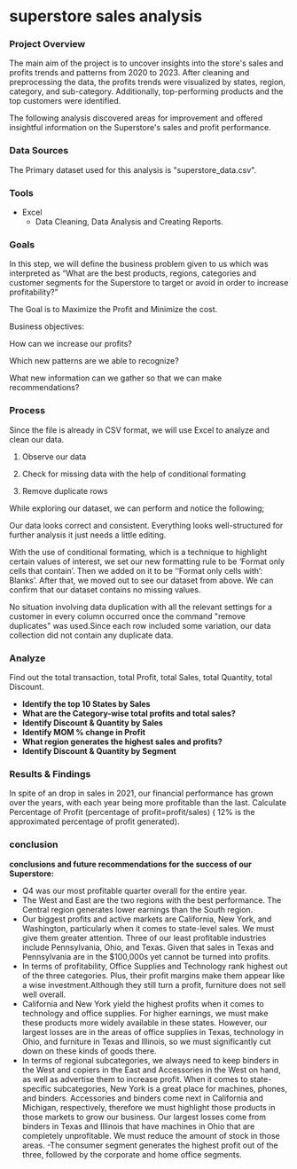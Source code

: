 # superstore sales analysis

### Project Overview

The main aim of the project is to uncover insights into the store's sales and profits trends and patterns from 2020 to 2023. After cleaning and preprocessing the data, the profits trends were visualized by states, region, category, and sub-category. Additionally, top-performing products and the top customers were identified.

The following analysis discovered areas for improvement and offered insightful information on the Superstore's sales and profit performance.

### Data Sources

The Primary dataset used for this analysis is "superstore_data.csv".

### Tools

- Excel
  - Data Cleaning, Data Analysis and Creating Reports.
 
### **Goals**

In this step, we will define the business problem given to us which was interpreted as “What are the best products, regions, categories and customer segments for the Superstore to target or avoid in order to increase profitability?”

The Goal is to Maximize the Profit and Minimize the cost.

Business objectives:

How can we increase our profits?

Which new patterns are we able to recognize?

What new information can we gather so that we can make recommendations?

### Process

Since the file is already in CSV format, we will use Excel to analyze and clean our data.

1. Observe our data

2. Check for missing data with the help of conditional formating

3. Remove duplicate rows

While exploring our dataset, we can perform and notice the following;

Our data looks correct and consistent. Everything looks well-structured for further analysis it just needs a little editing.

With the use of conditional formating, which is a technique to highlight certain values of interest, we set our new formatting rule to be ‘Format only cells that contain’. Then we added on it to be ‘‘Format only cells with’: Blanks’. After that, we moved out to see our dataset from above. We can confirm that our dataset contains no missing values.

No situation involving data duplication with all the relevant settings for a customer in every column occurred once the command "remove duplicates" was used.Since each row included some variation, our data collection did not contain any duplicate data.

### Analyze

Find out the total transaction, total Profit, total Sales, total Quantity, total Discount.

- **Identify the top 10 States by Sales**
- **What are the Category-wise total profits and total sales?**
- **Identify Discount & Quantity by Sales**
- **Identify MOM % change in Profit**
- **What region generates the highest sales and profits?**
- **Identify Discount & Quantity by Segment**

### Results & Findings

In spite of an drop in sales in 2021, our financial performance has grown over the years, with each year being more profitable than the last.
Calculate Percentage of Profit (percentage of profit=profit/sales) ( 12% is the approximated percentage of profit generated).

### conclusion

**conclusions and future recommendations for the success of our Superstore:**
- Q4 was our most profitable quarter overall for the entire year.
- The West and East are the two regions with the best performance. The Central region generates lower earnings than the South region.
- Our biggest profits and active markets are California, New York, and Washington, particularly when it comes to state-level sales. We must give them greater attention. Three of our least profitable industries include Pennsylvania, Ohio, and Texas. Given that sales in Texas and Pennsylvania are in the $100,000s yet cannot be turned into profits.
- In terms of profitability, Office Supplies and Technology rank highest out of the three categories. Plus, their profit margins make them appear like a wise investment.Although they still turn a profit, furniture does not sell well overall. 
- California and New York yield the highest profits when it comes to technology and office supplies. For higher earnings, we must make these products more widely available in these states. However, our largest losses are in the areas of office supplies in Texas, technology in Ohio, and furniture in Texas and Illinois, so we must significantly cut down on these kinds of goods there.
- In terms of regional subcategories, we always need to keep binders in the West and copiers in the East and Accessories in the West on hand, as well as advertise them to increase profit.
When it comes to state-specific subcategories, New York is a great place for machines, phones, and binders. Accessories and binders come next in California and Michigan, respectively, therefore we must highlight those products in those markets to grow our business. Our largest losses come from binders in Texas and Illinois that have machines in Ohio that are completely unprofitable. We must reduce the amount of stock in those areas.
-The consumer segment generates the highest profit out of the three, followed by the corporate and home office segments.





